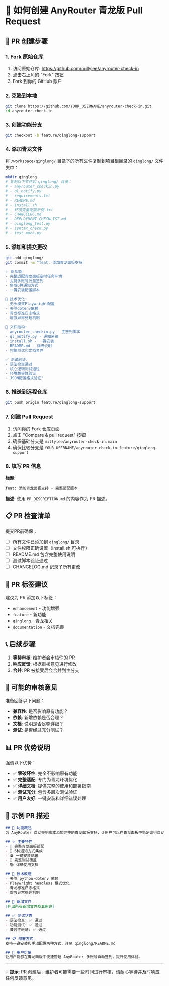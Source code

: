 # 📝 如何创建 AnyRouter 青龙版 Pull Request

## 🚀 PR 创建步骤

### 1. Fork 原始仓库
1. 访问原始仓库: https://github.com/millylee/anyrouter-check-in
2. 点击右上角的 "Fork" 按钮
3. Fork 到你的 GitHub 账户

### 2. 克隆到本地
```bash
git clone https://github.com/YOUR_USERNAME/anyrouter-check-in.git
cd anyrouter-check-in
```

### 3. 创建功能分支
```bash
git checkout -b feature/qinglong-support
```

### 4. 添加青龙文件
将 `/workspace/qinglong/` 目录下的所有文件复制到项目根目录的 `qinglong/` 文件夹中：

```bash
mkdir qinglong
# 复制以下文件到 qinglong/ 目录：
# - anyrouter_checkin.py
# - ql_notify.py
# - requirements.txt
# - README.md
# - install.sh
# - 环境变量配置示例.txt
# - CHANGELOG.md
# - DEPLOYMENT_CHECKLIST.md
# - qinglong_test.py
# - syntax_check.py
# - test_mock.py
```

### 5. 添加和提交更改
```bash
git add qinglong/
git commit -m "feat: 添加青龙面板支持

✨ 新功能:
- 完整适配青龙面板定时任务环境
- 支持多账号批量签到
- 集成6种通知方式
- 一键安装配置脚本

🔧 技术优化:
- 无头模式Playwright配置
- 去除dotenv依赖
- 青龙标准日志格式
- 增强异常处理机制

📁 文件结构:
- anyrouter_checkin.py - 主签到脚本
- ql_notify.py - 通知系统
- install.sh - 一键安装
- README.md - 详细说明
- 完整测试和文档套件

✅ 测试验证:
- 语法检查通过
- 核心逻辑测试通过
- 环境兼容性验证
- JSON配置格式验证"
```

### 6. 推送到远程仓库
```bash
git push origin feature/qinglong-support
```

### 7. 创建 Pull Request
1. 访问你的 Fork 仓库页面
2. 点击 "Compare & pull request" 按钮
3. 确保基础分支是 `millylee/anyrouter-check-in:main`
4. 确保比较分支是 `YOUR_USERNAME/anyrouter-check-in:feature/qinglong-support`

### 8. 填写 PR 信息

**标题:**
```
feat: 添加青龙面板支持 - 完整适配版本
```

**描述:** 
使用 `PR_DESCRIPTION.md` 的内容作为 PR 描述。

## 📋 PR 检查清单

提交PR前确保：
- [ ] 所有文件已添加到 `qinglong/` 目录
- [ ] 文件权限正确设置（install.sh 可执行）
- [ ] README.md 包含完整使用说明
- [ ] 测试脚本验证通过
- [ ] CHANGELOG.md 记录了所有更改

## 🎯 PR 标签建议

建议为 PR 添加以下标签：
- `enhancement` - 功能增强
- `feature` - 新功能
- `qinglong` - 青龙相关
- `documentation` - 文档完善

## 📞 后续步骤

1. **等待审核**: 维护者会审核你的 PR
2. **响应反馈**: 根据审核意见进行修改
3. **合并**: PR 被接受后会合并到主分支

## 🔧 可能的审核意见

准备回答以下问题：
- **兼容性**: 是否影响原有功能？
- **依赖**: 新增依赖是否合理？
- **文档**: 说明是否足够详细？
- **测试**: 是否经过充分测试？

## 📊 PR 优势说明

强调以下优势：
- ✅ **零破坏性**: 完全不影响原有功能
- ✅ **完整适配**: 专门为青龙环境优化
- ✅ **详细文档**: 提供完整的使用和部署指南
- ✅ **测试充分**: 包含多层次测试验证
- ✅ **用户友好**: 一键安装和详细错误处理

## 📝 示例 PR 描述

```markdown
## 🎯 功能概述
为 AnyRouter 自动签到脚本添加完整的青龙面板支持，让用户可以在青龙面板中稳定运行自动签到任务。

## ✨ 主要特性
- 🚀 完整青龙面板适配
- 📱 6种通知方式集成  
- 🛠️ 一键安装部署
- 🧪 完整测试覆盖
- 📚 详细使用文档

## 🔧 技术改进
- 去除 python-dotenv 依赖
- Playwright headless 模式优化
- 青龙标准日志格式
- 增强异常处理机制

## 📁 新增文件
[列出所有新增文件及其用途]

## ✅ 测试状态
- 语法检查: ✅ 通过
- 功能测试: ✅ 通过
- 兼容性验证: ✅ 通过

## 📋 部署方式
支持一键安装和手动配置两种方式，详见 qinglong/README.md

## 🌟 用户价值
让用户能够在青龙面板中便捷管理 AnyRouter 多账号自动签到，提升使用体验。
```

---

💡 **提示**: PR 创建后，维护者可能需要一些时间进行审核，请耐心等待并及时响应任何反馈意见。